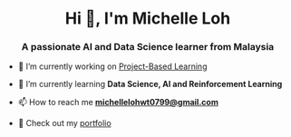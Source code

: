 <h1 align="center">Hi 👋, I'm Michelle Loh</h1>
<h3 align="center">A passionate AI and Data Science learner from Malaysia</h3>

- 🔭 I’m currently working on [Project-Based Learning](https://github.com/Michelle-alt/Project_based_learning)

- 🌱 I’m currently learning **Data Science, AI and Reinforcement Learning**

- 📫 How to reach me **michellelohwt0799@gmail.com**

- 🌟 Check out my [portfolio](https://github.com/Michelle-Lohwt/portfolio)
